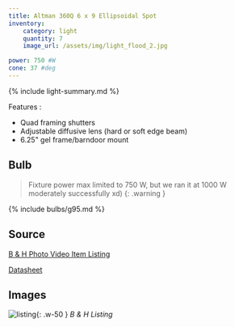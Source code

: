 ```yaml
---
title: Altman 360Q 6 x 9 Ellipsoidal Spot
inventory:
    category: light
    quantity: 7
    image_url: /assets/img/light_flood_2.jpg

power: 750 #W
cone: 37 #deg
---
```


{% include light-summary.md %}

Features
:  
- Quad framing shutters
- Adjustable diffusive lens (hard or soft edge beam)
- 6.25" gel frame/barndoor mount

## Bulb

> Fixture power max limited to 750 W, but we ran it at 1000 W moderately successfully xd)
{: .warning }

{% include bulbs/g95.md %}

## Source

[B & H Photo Video Item Listing](https://www.bhphotovideo.com/c/product/1053816-REG/altman_360q_6x9_hpl_360q_6_ellipsoidal_6.html)

[Datasheet](https://www.altmanlighting.com/wp-content/uploads/2016/08/altman_360Q_datasheet.pdf)

## Images

![listing](https://www.bhphotovideo.com/images/fb/altman_360q_6x9_hpl_360q_6_ellipsoidal_6_1053816.jpg){: .w-50 }
_B & H Listing_
